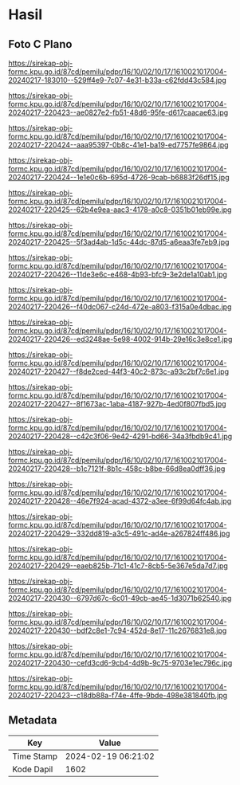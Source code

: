# Hasil

## Foto C Plano

https://sirekap-obj-formc.kpu.go.id/87cd/pemilu/pdpr/16/10/02/10/17/1610021017004-20240217-183010--529ff4e9-7c07-4e31-b33a-c62fdd43c584.jpg

https://sirekap-obj-formc.kpu.go.id/87cd/pemilu/pdpr/16/10/02/10/17/1610021017004-20240217-220423--ae0827e2-fb51-48d6-95fe-d617caacae63.jpg

https://sirekap-obj-formc.kpu.go.id/87cd/pemilu/pdpr/16/10/02/10/17/1610021017004-20240217-220424--aaa95397-0b8c-41e1-ba19-ed7757fe9864.jpg

https://sirekap-obj-formc.kpu.go.id/87cd/pemilu/pdpr/16/10/02/10/17/1610021017004-20240217-220424--1e1e0c6b-695d-4726-9cab-b6883f26df15.jpg

https://sirekap-obj-formc.kpu.go.id/87cd/pemilu/pdpr/16/10/02/10/17/1610021017004-20240217-220425--62b4e9ea-aac3-4178-a0c8-0351b01eb99e.jpg

https://sirekap-obj-formc.kpu.go.id/87cd/pemilu/pdpr/16/10/02/10/17/1610021017004-20240217-220425--5f3ad4ab-1d5c-44dc-87d5-a6eaa3fe7eb9.jpg

https://sirekap-obj-formc.kpu.go.id/87cd/pemilu/pdpr/16/10/02/10/17/1610021017004-20240217-220426--11de3e6c-e468-4b93-bfc9-3e2de1a10ab1.jpg

https://sirekap-obj-formc.kpu.go.id/87cd/pemilu/pdpr/16/10/02/10/17/1610021017004-20240217-220426--f40dc067-c24d-472e-a803-f315a0e4dbac.jpg

https://sirekap-obj-formc.kpu.go.id/87cd/pemilu/pdpr/16/10/02/10/17/1610021017004-20240217-220426--ed3248ae-5e98-4002-914b-29e16c3e8ce1.jpg

https://sirekap-obj-formc.kpu.go.id/87cd/pemilu/pdpr/16/10/02/10/17/1610021017004-20240217-220427--f8de2ced-44f3-40c2-873c-a93c2bf7c6e1.jpg

https://sirekap-obj-formc.kpu.go.id/87cd/pemilu/pdpr/16/10/02/10/17/1610021017004-20240217-220427--8f1673ac-1aba-4187-927b-4ed0f807fbd5.jpg

https://sirekap-obj-formc.kpu.go.id/87cd/pemilu/pdpr/16/10/02/10/17/1610021017004-20240217-220428--c42c3f06-9e42-4291-bd66-34a3fbdb9c41.jpg

https://sirekap-obj-formc.kpu.go.id/87cd/pemilu/pdpr/16/10/02/10/17/1610021017004-20240217-220428--b1c7121f-8b1c-458c-b8be-66d8ea0dff36.jpg

https://sirekap-obj-formc.kpu.go.id/87cd/pemilu/pdpr/16/10/02/10/17/1610021017004-20240217-220428--46e7f924-acad-4372-a3ee-6f99d64fc4ab.jpg

https://sirekap-obj-formc.kpu.go.id/87cd/pemilu/pdpr/16/10/02/10/17/1610021017004-20240217-220429--332dd819-a3c5-491c-ad4e-a267824ff486.jpg

https://sirekap-obj-formc.kpu.go.id/87cd/pemilu/pdpr/16/10/02/10/17/1610021017004-20240217-220429--eaeb825b-71c1-41c7-8cb5-5e367e5da7d7.jpg

https://sirekap-obj-formc.kpu.go.id/87cd/pemilu/pdpr/16/10/02/10/17/1610021017004-20240217-220430--6797d67c-6c01-49cb-ae45-1d3071b62540.jpg

https://sirekap-obj-formc.kpu.go.id/87cd/pemilu/pdpr/16/10/02/10/17/1610021017004-20240217-220430--bdf2c8e1-7c94-452d-8e17-11c2676831e8.jpg

https://sirekap-obj-formc.kpu.go.id/87cd/pemilu/pdpr/16/10/02/10/17/1610021017004-20240217-220430--cefd3cd6-9cb4-4d9b-9c75-9703e1ec796c.jpg

https://sirekap-obj-formc.kpu.go.id/87cd/pemilu/pdpr/16/10/02/10/17/1610021017004-20240217-220423--c18db88a-f74e-4ffe-9bde-498e381840fb.jpg


## Metadata

| Key        | Value               |
| ---------- | ------------------- |
| Time Stamp | 2024-02-19 06:21:02 |
| Kode Dapil | 1602                |



